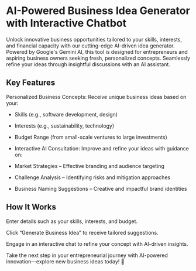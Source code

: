 
# AI-Powered Business Idea Generator with Interactive Chatbot

Unlock innovative business opportunities tailored to your skills, interests, and financial capacity with our cutting-edge AI-driven idea generator.
Powered by Google's Gemini AI, this tool is designed for entrepreneurs and aspiring business owners seeking fresh, personalized concepts.
Seamlessly refine your ideas through insightful discussions with an AI assistant.

## Key Features

Personalized Business Concepts: Receive unique business ideas based on your:

- Skills (e.g., software development, design)

- Interests (e.g., sustainability, technology)

- Budget Range (from small-scale ventures to large investments)

- Interactive AI Consultation: Improve and refine your ideas with guidance on:

- Market Strategies – Effective branding and audience targeting

- Challenge Analysis – Identifying risks and mitigation approaches

- Business Naming Suggestions – Creative and impactful brand identities

## How It Works

Enter details such as your skills, interests, and budget.

Click “Generate Business Idea” to receive tailored suggestions.

Engage in an interactive chat to refine your concept with AI-driven insights.

Take the next step in your entrepreneurial journey with AI-powered innovation—explore new business ideas today! 🚀
